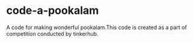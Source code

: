 # code-a-pookalam
A code for making wonderful pookalam.This code is created as a part of competition conducted by tinkerhub.
